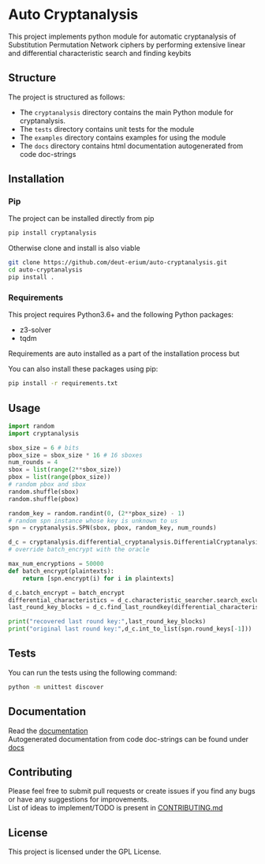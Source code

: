 # Auto Cryptanalysis
This project implements python module for automatic cryptanalysis of Substitution Permutation Network
ciphers by performing extensive linear and differential characteristic search and finding keybits

## Structure
The project is structured as follows:

- The `cryptanalysis` directory contains the main Python module for cryptanalysis.
- The `tests` directory contains unit tests for the module
- The `examples` directory contains examples for using the module
- The `docs` directory contains html documentation autogenerated from code doc-strings

## Installation

### Pip
The project can be installed directly from pip
```bash
pip install cryptanalysis
```

Otherwise clone and install is also viable

```bash
git clone https://github.com/deut-erium/auto-cryptanalysis.git
cd auto-cryptanalysis
pip install .
```

### Requirements
This project requires Python3.6+ and the following Python packages:
- z3-solver
- tqdm

Requirements are auto installed as a part of the installation process but

You can also install these packages using pip:
```bash
pip install -r requirements.txt
```

## Usage
```python
import random
import cryptanalysis

sbox_size = 6 # bits
pbox_size = sbox_size * 16 # 16 sboxes
num_rounds = 4
sbox = list(range(2**sbox_size))
pbox = list(range(pbox_size))
# random pbox and sbox
random.shuffle(sbox)
random.shuffle(pbox)

random_key = random.randint(0, (2**pbox_size) - 1)
# random spn instance whose key is unknown to us
spn = cryptanalysis.SPN(sbox, pbox, random_key, num_rounds)

d_c = cryptanalysis.differential_cryptanalysis.DifferentialCryptanalysis(sbox, pbox, num_rounds+1)
# override batch_encrypt with the oracle

max_num_encryptions = 50000
def batch_encrypt(plaintexts):
    return [spn.encrypt(i) for i in plaintexts]

d_c.batch_encrypt = batch_encrypt
differential_characteristics = d_c.characteristic_searcher.search_exclusive_masks()
last_round_key_blocks = d_c.find_last_roundkey(differential_characteristics, max_num_encryptions//16)

print("recovered last round key:",last_round_key_blocks)
print("original last round key:",d_c.int_to_list(spn.round_keys[-1]))
```

## Tests
You can run the tests using the following command:
```bash
python -m unittest discover
```

## Documentation
Read the [documentation](https://deut-erium.github.io/auto-cryptanalysis)  
Autogenerated documentation from code doc-strings can be found under [docs](docs)  

## Contributing
Please feel free to submit pull requests or create issues if you find any bugs or have any suggestions for improvements.  
List of ideas to implement/TODO is present in [CONTRIBUTING.md](CONTRIBUTING.md)

## License
This project is licensed under the GPL License.


